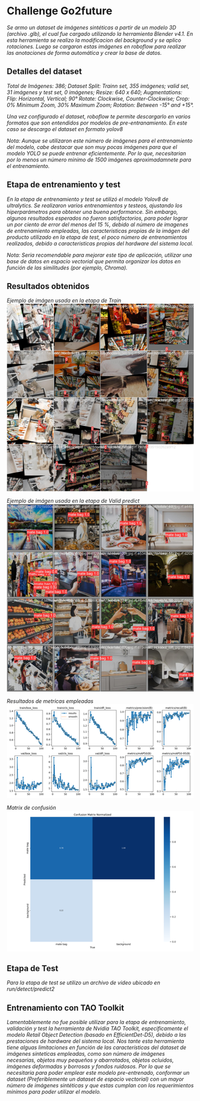 # Challenge Go2future
_Se armo un dataset de imágenes sintéticas a partir de un modelo 3D (archivo .glb), el cual fue cargado utilizando la herramienta Blender v4.1. En esta herramienta se realizo la modificacion del background y se aplico rotaciones. Luego se cargaron estas imágenes en roboflow para realizar las anotaciones de forma automática y crear la base de datos._ 

## Detalles del dataset
_Total de Imágenes: 386; Dataset Split: Trainn set, 355 imágenes; valid set, 31 imágenes y test set, 0 imágenes; Resize: 640 x 640; Augmentations: Flip: Horizontal, Vertical; 90° Rotate: Clockwise, Counter-Clockwise; Crop: 0% Minimum Zoom, 30% Maximum Zoom; Rotation: Between -15° and +15°._

_Una vez configurado el dataset, roboflow te permite descargarlo en varios formatos que son entendidos por modelos de pre-entranamiento. En este caso se descargo el dataset en formato yolov8_

_Nota: Aunque se utilizaron este número de imágenes para el entrenamiento del modelo, cabe destacar que son muy pocas imágenes para que el modelo YOLO se puede entrenar eficientemente. Por lo que, necesitarian por lo menos un número minimo de 1500 imágenes aproximadamnete para el entrenamiento._  

## Etapa de entrenamiento y test
_En la etapa de entrenamiento y test se utilizó el modelo Yolov8 de ultralytics. Se realizaron varios entrenamientos y testeos, ajustando los hiperparámetros para obtener una  buena performance. Sin embargo, algunos resultados esperados no fueron satisfactorios, para poder lograr un por ciento de error del menos del 15 %, debido al número de imagenes de entrenamiento empleadas, las caracteristicas propias de la imágen del producto utilizado en la etapa de test, el poco número de entrenamientos realizados, debido a caracteristicas propias del hardware del sistema local._

_Nota: Seria recomendable para mejorar este tipo de aplicación, utilizar una base de datos en espacio vectorial que permita organizar los datos en función de las similitudes (por ejemplo, Chroma)._

## Resultados obtenidos
_Ejemplo de imágen usada en la etapa de Train_
![YOLOv9 Benchmark](Producto/Yerba_Taragui5/train_batch1.jpg)

_Ejemplo de imágen usada en la etapa de Valid predict_
![YOLOv9 Benchmark](runs/detect/val2/val_batch0_pred.jpg)

_Resultados de metricas empleadas_
![YOLOv9 Benchmark](Producto/Yerba_Taragui5/results.png)

_Matrix de confusión_
![YOLOv9 Benchmark](Producto/Yerba_Taragui5/confusion_matrix_normalized.png)

## Etapa de Test
_Para la etapa de test se utilizo un archivo de video ubicado en run/detect/predict2_

## Entrenamiento con TAO Toolkit
_Lamentablemente no fue posible utilizar para la etapa de entrenamiento, validación y test la herramienta de Nvidia TAO Toolkit, especificamente el modelo Retail Object Detection (basado en EfficientDet-D5), debido a las prestaciones de hardware del sistema local. Nos tante esta herramienta tiene alguas limitaciones en función de las características del dataset de imágenes sinteticas empleadas, como son número de imágenes necesarias, objetos muy pequeños y abarrotados, objetos ocluidos, imágenes deformadas y borrosas y fondos ruidosos. Por lo que se necesitaria para poder emplear este modelo pre-entrenado, conformar un dataset (Preferiblemente un dataset de espacio vectorial) con un mayor número de imágenes sintéticas y que estas cumplan con los requerimientos mínimos para poder utilizar el modelo._  
